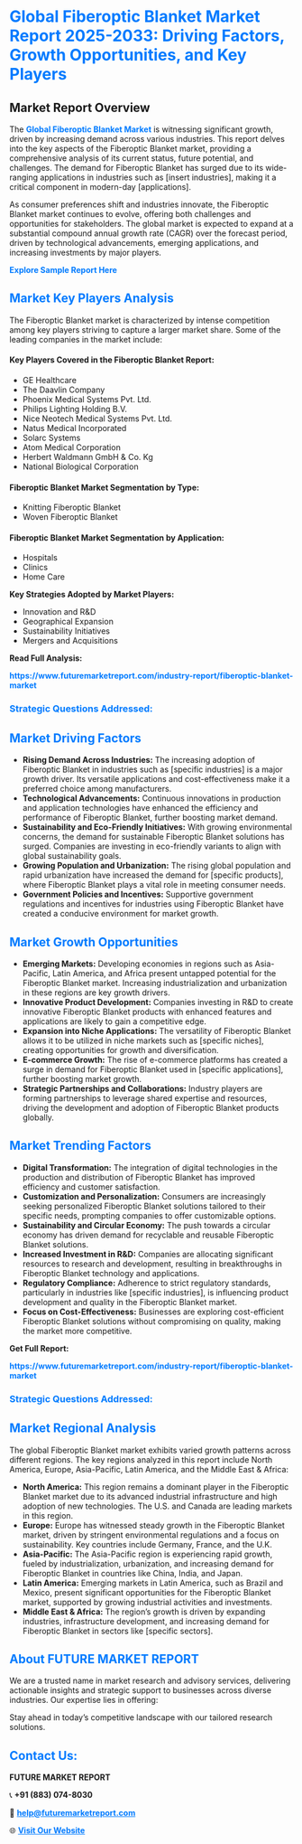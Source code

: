 <h1 style="color: #007BFF;">Global Fiberoptic Blanket Market Report 2025-2033: Driving Factors, Growth Opportunities, and Key Players</h1>

<section id="overview">
<h2>Market Report Overview</h2>
<p>The <a href="https://www.futuremarketreport.com/industry-report/fiberoptic-blanket-market" style="color: #007BFF; text-decoration: none;"><strong>Global Fiberoptic Blanket Market</strong></a> is witnessing significant growth, driven by increasing demand across various industries. This report delves into the key aspects of the Fiberoptic Blanket market, providing a comprehensive analysis of its current status, future potential, and challenges. The demand for Fiberoptic Blanket has surged due to its wide-ranging applications in industries such as [insert industries], making it a critical component in modern-day [applications].</p>
<p>As consumer preferences shift and industries innovate, the Fiberoptic Blanket market continues to evolve, offering both challenges and opportunities for stakeholders. The global market is expected to expand at a substantial compound annual growth rate (CAGR) over the forecast period, driven by technological advancements, emerging applications, and increasing investments by major players.</p>
</section>

<section id="overview">
<p><a href="https://www.futuremarketreport.com/request-sample/reportId=78070" style="color: #007BFF; text-decoration: none;"><strong>Explore Sample Report Here</strong></a></p>
</section>

<section id="key-players">
<h2 style="color: #007BFF;">Market Key Players Analysis</h2>
<p>The Fiberoptic Blanket market is characterized by intense competition among key players striving to capture a larger market share. Some of the leading companies in the market include:</p>
<h4>Key Players Covered in the Fiberoptic Blanket Report:</h4>
<ul><li>GE Healthcare</li><li>The Daavlin Company</li><li>Phoenix Medical Systems Pvt. Ltd.</li><li>Philips Lighting Holding B.V.</li><li>Nice Neotech Medical Systems Pvt. Ltd.</li><li>Natus Medical Incorporated</li><li>Solarc Systems</li><li>Atom Medical Corporation</li><li>Herbert Waldmann GmbH &amp; Co. Kg</li><li>National Biological Corporation</li></ul>
<h4>Fiberoptic Blanket Market Segmentation by Type:</h4>
<ul><li>Knitting Fiberoptic Blanket</li><li>Woven Fiberoptic Blanket</li></ul>

<h4>Fiberoptic Blanket Market Segmentation by Application:</h4>
<ul><li>Hospitals</li><li>Clinics</li><li>Home Care</li></ul>
<p><strong>Key Strategies Adopted by Market Players:</strong></p>
<ul>
<li>Innovation and R&D</li>
<li>Geographical Expansion</li>
<li>Sustainability Initiatives</li>
<li>Mergers and Acquisitions</li>
</ul>
</section>

<section>
<p><strong>Read Full Analysis: </strong></p><a href="https://www.futuremarketreport.com/industry-report/fiberoptic-blanket-market" style="color: #007BFF; text-decoration: none;"><strong>https://www.futuremarketreport.com/industry-report/fiberoptic-blanket-market</strong></a>
<h3 style="color: #007BFF;">Strategic Questions Addressed:</h3>
</section>

<section id="driving-factors">
<h2 style="color: #007BFF;">Market Driving Factors</h2>
<ul>
<li><strong>Rising Demand Across Industries:</strong> The increasing adoption of Fiberoptic Blanket in industries such as [specific industries] is a major growth driver. Its versatile applications and cost-effectiveness make it a preferred choice among manufacturers.</li>
<li><strong>Technological Advancements:</strong> Continuous innovations in production and application technologies have enhanced the efficiency and performance of Fiberoptic Blanket, further boosting market demand.</li>
<li><strong>Sustainability and Eco-Friendly Initiatives:</strong> With growing environmental concerns, the demand for sustainable Fiberoptic Blanket solutions has surged. Companies are investing in eco-friendly variants to align with global sustainability goals.</li>
<li><strong>Growing Population and Urbanization:</strong> The rising global population and rapid urbanization have increased the demand for [specific products], where Fiberoptic Blanket plays a vital role in meeting consumer needs.</li>
<li><strong>Government Policies and Incentives:</strong> Supportive government regulations and incentives for industries using Fiberoptic Blanket have created a conducive environment for market growth.</li>
</ul>
</section>

<section id="growth-opportunities">
<h2 style="color: #007BFF;">Market Growth Opportunities</h2>
<ul>
<li><strong>Emerging Markets:</strong> Developing economies in regions such as Asia-Pacific, Latin America, and Africa present untapped potential for the Fiberoptic Blanket market. Increasing industrialization and urbanization in these regions are key growth drivers.</li>
<li><strong>Innovative Product Development:</strong> Companies investing in R&D to create innovative Fiberoptic Blanket products with enhanced features and applications are likely to gain a competitive edge.</li>
<li><strong>Expansion into Niche Applications:</strong> The versatility of Fiberoptic Blanket allows it to be utilized in niche markets such as [specific niches], creating opportunities for growth and diversification.</li>
<li><strong>E-commerce Growth:</strong> The rise of e-commerce platforms has created a surge in demand for Fiberoptic Blanket used in [specific applications], further boosting market growth.</li>
<li><strong>Strategic Partnerships and Collaborations:</strong> Industry players are forming partnerships to leverage shared expertise and resources, driving the development and adoption of Fiberoptic Blanket products globally.</li>
</ul>
</section>

<section id="trending-factors">
<h2 style="color: #007BFF;">Market Trending Factors</h2>
<ul>
<li><strong>Digital Transformation:</strong> The integration of digital technologies in the production and distribution of Fiberoptic Blanket has improved efficiency and customer satisfaction.</li>
<li><strong>Customization and Personalization:</strong> Consumers are increasingly seeking personalized Fiberoptic Blanket solutions tailored to their specific needs, prompting companies to offer customizable options.</li>
<li><strong>Sustainability and Circular Economy:</strong> The push towards a circular economy has driven demand for recyclable and reusable Fiberoptic Blanket solutions.</li>
<li><strong>Increased Investment in R&D:</strong> Companies are allocating significant resources to research and development, resulting in breakthroughs in Fiberoptic Blanket technology and applications.</li>
<li><strong>Regulatory Compliance:</strong> Adherence to strict regulatory standards, particularly in industries like [specific industries], is influencing product development and quality in the Fiberoptic Blanket market.</li>
<li><strong>Focus on Cost-Effectiveness:</strong> Businesses are exploring cost-efficient Fiberoptic Blanket solutions without compromising on quality, making the market more competitive.</li>
</ul>
</section>

<section>
<p><strong>Get Full Report: </strong></p><a href="https://www.futuremarketreport.com/industry-report/fiberoptic-blanket-market" style="color: #007BFF; text-decoration: none;"><strong>https://www.futuremarketreport.com/industry-report/fiberoptic-blanket-market</strong></a>
<h3 style="color: #007BFF;">Strategic Questions Addressed:</h3>
</section>


<section id="regional-analysis">
<h2 style="color: #007BFF;">Market Regional Analysis</h2>
<p>The global Fiberoptic Blanket market exhibits varied growth patterns across different regions. The key regions analyzed in this report include North America, Europe, Asia-Pacific, Latin America, and the Middle East & Africa:</p>
<ul>
<li><strong>North America:</strong> This region remains a dominant player in the Fiberoptic Blanket market due to its advanced industrial infrastructure and high adoption of new technologies. The U.S. and Canada are leading markets in this region.</li>
<li><strong>Europe:</strong> Europe has witnessed steady growth in the Fiberoptic Blanket market, driven by stringent environmental regulations and a focus on sustainability. Key countries include Germany, France, and the U.K.</li>
<li><strong>Asia-Pacific:</strong> The Asia-Pacific region is experiencing rapid growth, fueled by industrialization, urbanization, and increasing demand for Fiberoptic Blanket in countries like China, India, and Japan.</li>
<li><strong>Latin America:</strong> Emerging markets in Latin America, such as Brazil and Mexico, present significant opportunities for the Fiberoptic Blanket market, supported by growing industrial activities and investments.</li>
<li><strong>Middle East & Africa:</strong> The region’s growth is driven by expanding industries, infrastructure development, and increasing demand for Fiberoptic Blanket in sectors like [specific sectors].</li>
</ul>
</section>

<footer>
<h2 style="color: #007BFF;">About FUTURE MARKET REPORT</h2>
<p>We are a trusted name in market research and advisory services, delivering actionable insights and strategic support to businesses across diverse industries. Our expertise lies in offering:</p>

<p>Stay ahead in today’s competitive landscape with our tailored research solutions.</p>

<h2 style="color: #007BFF;">Contact Us:</h2>
<p><strong>FUTURE MARKET REPORT</strong></p>
<p>📞 <strong>+91 (883) 074-8030</strong></p>
<p>📧 <strong><a href="mailto:help@futuremarketreport.com" style="color: #007BFF;">help@futuremarketreport.com</a></strong></p>
<p>🌐 <strong><a href="https://www.futuremarketreport.com/" style="color: #007BFF;">Visit Our Website</a></strong></p>
</footer>